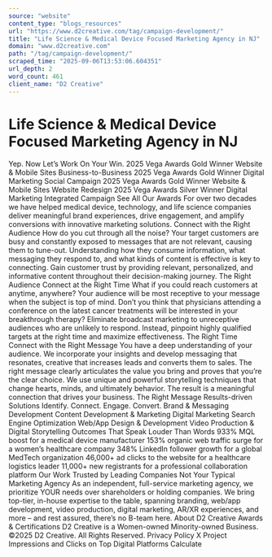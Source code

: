 ```yaml
---
source: "website"
content_type: "blogs_resources"
url: "https://www.d2creative.com/tag/campaign-development/"
title: "Life Science & Medical Device Focused Marketing Agency in NJ"
domain: "www.d2creative.com"
path: "/tag/campaign-development/"
scraped_time: "2025-09-06T13:53:06.604351"
url_depth: 2
word_count: 461
client_name: "D2 Creative"
---
```


# Life Science & Medical Device Focused Marketing Agency in NJ

Yep. Now Let’s Work On Your Win. 2025 Vega Awards Gold Winner Website & Mobile Sites Business-to-Business 2025 Vega Awards Gold Winner Digital Marketing Social Campaign 2025 Vega Awards Gold Winner Website & Mobile Sites Website Redesign 2025 Vega Awards Silver Winner Digital Marketing Integrated Campaign See All Our Awards For over two decades we have helped medical device, technology, and life science companies deliver meaningful brand experiences, drive engagement, and amplify conversions with innovative marketing solutions. Connect with the Right Audience How do you cut through all the noise? Your target customers are busy and constantly exposed to messages that are not relevant, causing them to tune-out. Understanding how they consume information, what messaging they respond to, and what kinds of content is effective is key to connecting. Gain customer trust by providing relevant, personalized, and informative content throughout their decision-making journey. The Right Audience Connect at the
Right Time What if you could reach customers at anytime, anywhere? Your audience will be most receptive to your message when the subject is top of mind. Don’t you think that physicians attending a conference on the latest cancer treatments will be interested in your breakthrough therapy? Eliminate broadcast marketing to unreceptive audiences who are unlikely to respond. Instead, pinpoint highly qualified targets at the right time and maximize effectiveness. The Right Time Connect with the
Right Message You have a deep understanding of your audience. We incorporate your insights and develop messaging that resonates, creative that increases leads and converts them to sales. The right message clearly articulates the value you bring and proves that you’re the clear choice. We use unique and powerful storytelling techniques that change hearts, minds, and ultimately behavior. The result is a meaningful connection that drives your business. The Right Message Results-driven Solutions Identify. Connect. Engage. Convert. Brand & Messaging Development Content Development & Marketing Digital Marketing Search Engine Optimization Web/App Design & Development Video Production & Digital Storytelling Outcomes That Speak Louder Than Words 933% MQL boost for a medical device manufacturer 153% organic web traffic surge for a women’s healthcare company 348% LinkedIn follower growth for a global MedTech organization 46,000+ ad clicks to the website for a healthcare logistics leader 11,000+ new registrants for a professional collaboration platform Our Work Trusted by Leading Companies Not Your Typical Marketing Agency As an independent, full-service marketing agency, we prioritize YOUR needs over shareholders or holding companies. We bring top-tier, in-house expertise to the table, spanning branding, web/app development, video production, digital marketing, AR/XR experiences, and more – and rest assured, there’s no B-team here. About D2 Creative Awards & Certifications D2 Creative is a Women-owned Minority-owned Business. ©2025 D2 Creative. All Rights Reserved. Privacy Policy X Project Impressions and Clicks on Top Digital Platforms Calculate